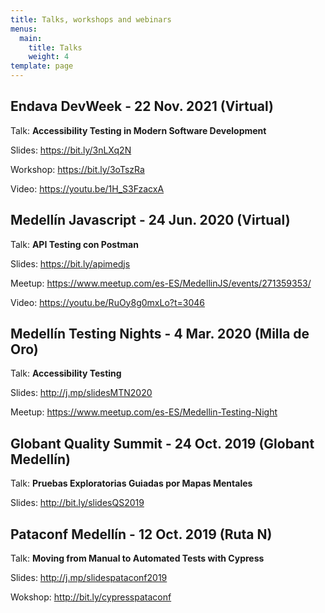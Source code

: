 ```yaml
---
title: Talks, workshops and webinars
menus:
  main:
    title: Talks
    weight: 4
template: page
---
```

## **Endava DevWeek - 22 Nov. 2021 (Virtual)**

Talk: **Accessibility Testing in Modern Software Development**

Slides: <https://bit.ly/3nLXq2N>

Workshop: <https://bit.ly/3oTszRa>

Video: [](https://bit.ly/3DLuL3y)<https://youtu.be/1H_S3FzacxA>

## **Medellín Javascript - 24 Jun. 2020 (Virtual)**

Talk: **API Testing con Postman**

Slides: <https://bit.ly/apimedjs>

Meetup: [](https://www.meetup.com/es-ES/Medellin-Testing-Night)<https://www.meetup.com/es-ES/MedellinJS/events/271359353/>

Video: <https://youtu.be/RuOy8g0mxLo?t=3046>

## **Medellín Testing Nights - 4 Mar. 2020 (Milla de Oro)**

Talk: **Accessibility Testing**

Slides: <http://j.mp/slidesMTN2020>

Meetup: <https://www.meetup.com/es-ES/Medellin-Testing-Night>

## **Globant Quality Summit - 24 Oct. 2019 (Globant Medellín)**

Talk: **Pruebas Exploratorias Guiadas por Mapas Mentales**

Slides: <http://bit.ly/slidesQS2019>

## **Pataconf Medellín - 12 Oct. 2019 (Ruta N)**

Talk: **Moving from Manual to Automated Tests with Cypress**

Slides: <http://j.mp/slidespataconf2019>

Wokshop: <http://bit.ly/cypresspataconf>